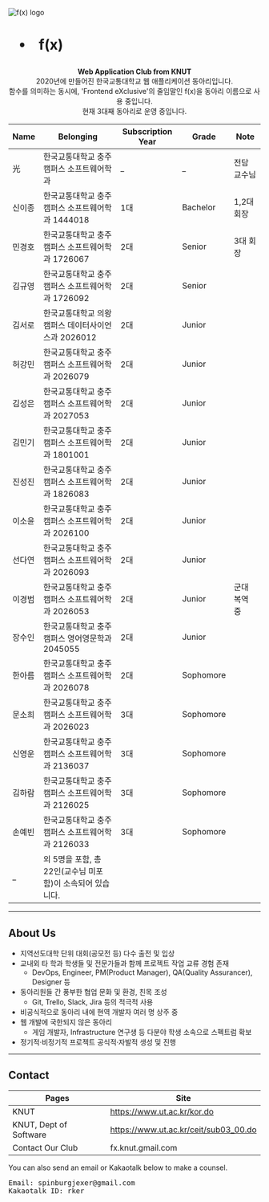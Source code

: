![f(x) logo](https://user-images.githubusercontent.com/56120315/156913052-53c8785c-6956-4928-b6d0-4420b5743fc3.png) <br/>
# <ul><li>&nbsp;&nbsp;f(x)</li></ul>
<p align='center'><strong>Web Application Club from KNUT</strong><br/>
2020년에 만들어진 한국교통대학교 웹 애플리케이션 동아리입니다.<br/>
함수를 의미하는 동시에, 'Frontend eXclusive'의 줄임말인 f(x)을 동아리 이름으로 사용 중입니다.<br />
현재 3대째 동아리로 운영 중입니다.
<br />
</p>

| Name | Belonging | Subscription Year | Grade | Note |
| ------ | ------ | ------ | ------ | ------ |
| 光 | 한국교통대학교 충주캠퍼스 소프트웨어학과 | _ | _ | 전담 교수님 |
| 신이종 | 한국교통대학교 충주캠퍼스 소프트웨어학과 1444018 | 1대 | Bachelor | 1,2대 회장 |
| 민경호 | 한국교통대학교 충주캠퍼스 소프트웨어학과 1726067 | 2대 | Senior | 3대 회장 |
| 김규영 | 한국교통대학교 충주캠퍼스 소프트웨어학과 1726092 | 2대 | Senior |  |
| 김서로 | 한국교통대학교 의왕캠퍼스 데이터사이언스과 2026012 | 2대 | Junior |  |
| 허강민 | 한국교통대학교 충주캠퍼스 소프트웨어학과 2026079 | 2대 | Junior |  |
| 김성은 | 한국교통대학교 충주캠퍼스 소프트웨어학과 2027053 | 2대 | Junior |  |
| 김민기 | 한국교통대학교 충주캠퍼스 소프트웨어학과 1801001 | 2대 | Junior |  |
| 진성진 | 한국교통대학교 충주캠퍼스 소프트웨어학과 1826083 | 2대 | Junior |  |
| 이소윤 | 한국교통대학교 충주캠퍼스 소프트웨어학과 2026100 | 2대 | Junior |  |
| 선다연 | 한국교통대학교 충주캠퍼스 소프트웨어학과 2026093 | 2대 | Junior |  |
| 이경범 | 한국교통대학교 충주캠퍼스 소프트웨어학과 2026053 | 2대 | Junior | 군대 복역 중 |
| 장수인 | 한국교통대학교 충주캠퍼스 영어영문학과 2045055 | 2대 | Junior |  |
| 한아름 | 한국교통대학교 충주캠퍼스 소프트웨어학과 2026078 | 2대 | Sophomore |  |
| 문소희 | 한국교통대학교 충주캠퍼스 소프트웨어학과 2026023 | 3대 | Sophomore |  |
| 신영운 | 한국교통대학교 충주캠퍼스 소프트웨어학과 2136037 | 3대 | Sophomore |  |
| 김하람 | 한국교통대학교 충주캠퍼스 소프트웨어학과 2126025 | 3대 | Sophomore |  |
| 손예빈 | 한국교통대학교 충주캠퍼스 소프트웨어학과 2126033 | 3대 | Sophomore |  |
| _ | 외 5명을 포함, 총 22인(교수님 미포함)이 소속되어 있습니다.

<hr/>

## About Us

+ 지역선도대학 단위 대회(공모전 등) 다수 출전 및 입상
+ 교내외 타 학과 학생들 및 전문가들과 함께 프로젝트 작업 교류 경험 존재
  + DevOps, Engineer, PM(Product Manager), QA(Quality Assurancer), Designer 등
+ 동아리원들 간 풍부한 협업 문화 및 환경, 친목 조성
  + Git, Trello, Slack, Jira 등의 적극적 사용
+ 비공식적으로 동아리 내에 현역 개발자 여러 명 상주 중
+ 웹 개발에 국한되지 않은 동아리
  + 게임 개발자, Infrastructure 연구생 등 다분야 학생 소속으로 스펙트럼 확보
+ 정기적·비정기적 프로젝트 공식적·자발적 생성 및 진행

<hr/>

## Contact

| Pages | Site |
| ------ | ------ |
| KNUT | https://www.ut.ac.kr/kor.do |
| KNUT, Dept of Software | https://www.ut.ac.kr/ceit/sub03_00.do |
| Contact Our Club | fx.knut.gmail.com |

You can also send an email or Kakaotalk below to make a counsel.

<pre>
Email: spinburgjexer@gmail.com
Kakaotalk ID: rker
</pre>
